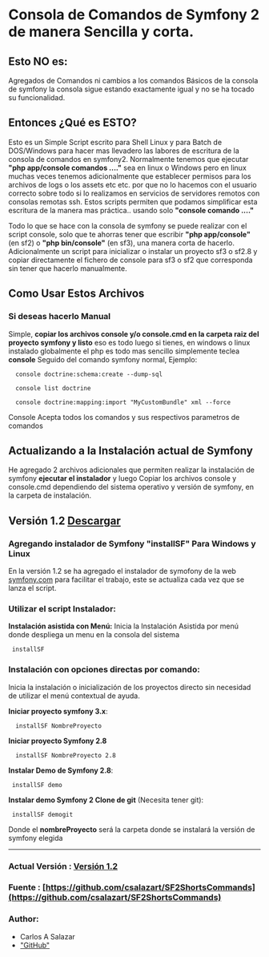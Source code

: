 # Consola de Comandos de Symfony 2 de manera Sencilla y corta.
## Esto NO es:

Agregados de Comandos ni cambios a los comandos Básicos de la consola de symfony la consola sigue estando exactamente igual y no se ha tocado su funcionalidad.

## Entonces ¿Qué es ESTO?
    

Esto es un Simple Script escrito para Shell Linux y para Batch de DOS/Windows para hacer mas llevadero las labores de escritura de la consola de comandos en symfony2. Normalmente tenemos que ejecutar **"php app/console comandos ...."** sea en linux o Windows pero en linux muchas veces tenemos adicionalmente que establecer permisos para los archivos de logs o los assets etc etc. por que no lo hacemos con el usuario correcto sobre todo si lo realizamos en servicios de servidores remotos con consolas remotas ssh. Estos scripts permiten que podamos simplificar esta escritura de la manera mas práctica.. usando solo **"console comando ...."**

Todo lo que se hace con la consola de symfony se puede realizar con el script console, solo que te ahorras tener que escribir **"php app/console"** (en sf2) o **"php bin/console"** (en sf3), una manera corta de hacerlo. Adicionalmente un script para inicializar o instalar un proyecto sf3 o sf2.8 y copiar directamente el fichero de console para sf3 o sf2 que corresponda sin tener que hacerlo manualmente.

## Como Usar Estos Archivos

### **Si deseas hacerlo Manual**  

Simple, **copiar los archivos console y/o console.cmd en la carpeta raiz del proyecto symfony y listo** eso es todo luego si tienes, en windows o linux instalado globalmente el php es todo mas sencillo simplemente teclea **console** Seguido del comando symfony normal, Ejemplo:

      console doctrine:schema:create --dump-sql
      
      console list doctrine
      
      console doctrine:mapping:import "MyCustomBundle" xml --force

Console Acepta todos los comandos y sus respectivos parametros de comandos 

## Actualizando a la Instalación actual de Symfony

He agregado 2 archivos adicionales que permiten realizar la instalación de symfony **ejecutar el instalador** y luego Copiar los archivos console y console.cmd dependiendo del sistema operativo y versión de symfony, en la carpeta de instalación.

## Versión 1.2 [Descargar](https://github.com/csalazart/SF2ShortsCommands/releases/tag/1.2)
### Agregando instalador de Symfony "installSF" Para Windows y Linux
En la versión 1.2 se ha agregado el instalador de symofony de la web [symfony.com](http://symfony.com/download) para facilitar el trabajo, este se actualiza cada vez que se lanza el script.  

### Utilizar el script Instalador: 

**Instalación asistida con Menú:**
Inicia la Instalación Asistida por menú donde despliega un menu en la consola del sistema

     installSF 

### Instalación con opciones directas por comando:
Inicia la instalación o inicialización de los proyectos directo sin necesidad de utilizar el menú contextual de ayuda.

**Iniciar proyecto symfony 3.x**:
      
      installSF NombreProyecto  

**Iniciar proyecto Symfony 2.8** 

      installSF NombreProyecto 2.8 

**Instalar Demo de Symfony 2.8**:

     installSF demo

**Instalar demo Symfony 2 Clone de git** (Necesita tener git):

     installSF demogit

Donde el **nombreProyecto** será la carpeta donde se instalará la versión de symfony elegida 

***
### Actual Versión : [Versión 1.2](https://github.com/csalazart/SF2ShortsCommands/releases/tag/1.2)

### Fuente : [https://github.com/csalazart/SF2ShortsCommands](https://github.com/csalazart/SF2ShortsCommands) 

### Author:
- Carlos A Salazar <csalazart>
- ["GitHub"](https://github.com/csalazart)
